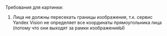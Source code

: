 Требования для картинки:
1. Лица не должны пересекать границы изображения, т.к. сервис Yandex Vision не определяет все координаты прямоугольника лица (потому что они выходят за рамки изображенияЫ)
